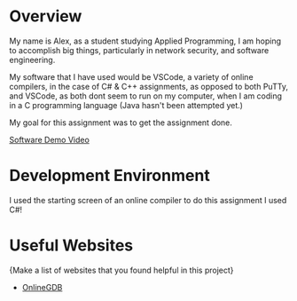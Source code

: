 # Overview

My name is Alex, as a student studying Applied Programming, I am hoping to accomplish big things, particularly in network security, and software engineering.

My software that I have used would be VSCode, a variety of online compilers, in the case of C# & C++ assignments, as opposed to both PuTTy, and VSCode, as both dont seem to run on my computer, when I am coding in a C programming language (Java hasn't been attempted yet.)

My goal for this assignment was to get the assignment done.

[Software Demo Video](https://www.youtube.com/watch?v=41zlhQOoiYo)

# Development Environment

I used the starting screen of an online compiler to do this assignment
I used C#!

# Useful Websites

{Make a list of websites that you found helpful in this project}
* [OnlineGDB](https://www.onlinegdb.com/)
